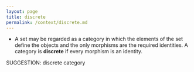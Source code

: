 ```yaml
---
layout: page
title: discrete
permalink: /context/discrete.md
---
```

-  A set may be regarded as a category in which the elements of the set define the objects and the only morphisms are the required identities. A category is **discrete** if every morphism is an identity.

SUGGESTION: discrete category
